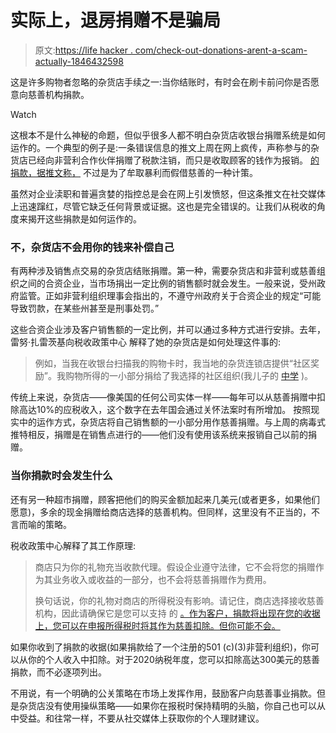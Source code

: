 # 实际上，退房捐赠不是骗局

> 原文:[https://life hacker . com/check-out-donations-arent-a-scam-actually-1846432598](https://lifehacker.com/check-out-donations-arent-a-scam-actually-1846432598)

这是许多购物者忽略的杂货店手续之一:当你结账时，有时会在刷卡前问你是否愿意向慈善机构捐款。

Watch

这根本不是什么神秘的命题，但似乎很多人都不明白杂货店收银台捐赠系统是如何运作的。一个典型的例子是:一条错误信息的推文上周在网上疯传，声称参与的杂货店已经向非营利合作伙伴捐赠了税款注销，而只是收取顾客的钱作为报销。 [的捐款，据推文称，](https://twitter.com/Tieshatalks/status/1367857124794118145) 不过是为了牟取暴利而假借慈善的一种计策。

虽然对企业渎职和普遍贪婪的指控总是会在网上引发愤怒，但这条推文在社交媒体上迅速蹿红，尽管它缺乏任何背景或证据。这也是完全错误的。让我们从税收的角度来揭开这些捐款是如何运作的。

### 不，杂货店不会用你的钱来补偿自己

有两种涉及销售点交易的杂货店结账捐赠。第一种，需要杂货店和非营利或慈善组织之间的合资企业，当市场捐出一定比例的销售额时就会发生。一般来说，受州政府监管。正如非营利组织理事会指出的，不遵守州政府关于合资企业的规定“可能导致罚款，在某些州甚至是刑事处罚。”

这些合资企业涉及客户销售额的一定比例，并可以通过多种方式进行安排。去年，雷努·扎雷茨基向税收政策中心 解释了她的杂货店是如何处理这件事的:

> 例如，当我在收银台扫描我的购物卡时，我当地的杂货连锁店提供“社区奖励”。我购物所得的一小部分捐给了我选择的社区组织(我儿子的 [中学](https://www.irs.gov/government-entities/federal-state-local-governments/governmental-information-letter) )。

传统上来说，杂货店——像美国的任何公司实体一样——每年可以从慈善捐赠中扣除高达10%的应税收入，这个数字在去年国会通过关怀法案时有所增加。 按照现实中的运作方式，杂货店将自己销售额的一小部分用作慈善捐赠。与上周的病毒式推特相反，捐赠是在销售点进行的——他们没有使用该系统来报销自己以前的捐赠。

### 当你捐款时会发生什么

还有另一种超市捐赠，顾客把他们的购买金额加起来几美元(或者更多，如果他们愿意)，多余的现金捐赠给商店选择的慈善机构。但同样，这里没有不正当的，不言而喻的策略。

税收政策中心解释了其工作原理:

> 商店只为你的礼物充当收款代理。假设企业遵守法律，它不会将您的捐赠作为其业务收入或收益的一部分，也不会将慈善捐赠作为费用。
> 
> 换句话说，你的礼物对商店的所得税没有影响。请记住，商店选择接收慈善机构，因此请确保它是您可以支持 的 [。作为客户，捐款将出现在您的收据上，您可以在申报所得税时将其作为慈善扣除。但你可能不会。](https://blog.charitynavigator.org/2020/01/should-you-feel-good-about-donating-at.html)

如果你收到了捐款的收据(如果捐款给了一个注册的501 (c)(3)非营利组织)，你可以从你的个人收入中扣除。对于2020纳税年度，您可以扣除高达300美元的慈善捐款，而不必逐项列出。

不用说，有一个明确的公关策略在市场上发挥作用，鼓励客户向慈善事业捐款。但是杂货店没有使用操纵策略——如果你在报税时保持精明的头脑，你自己也可以从中受益。和往常一样，不要从社交媒体上获取你的个人理财建议。
